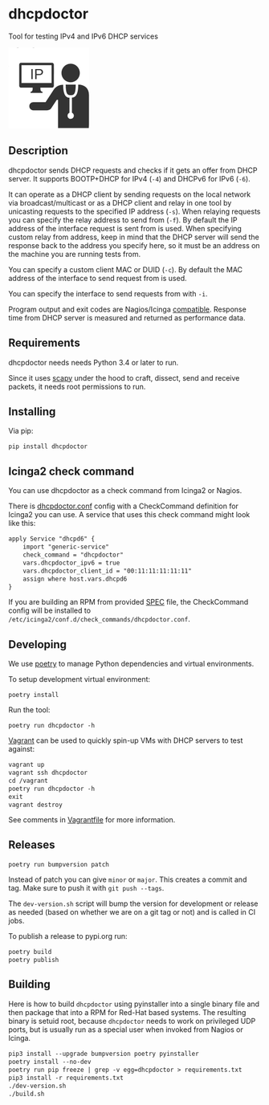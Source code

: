 # dhcpdoctor

Tool for testing IPv4 and IPv6 DHCP services

![Logo](logo.png)

## Description

dhcpdoctor sends DHCP requests and checks if it gets an offer from DHCP server.
It supports BOOTP+DHCP for IPv4 (`-4`) and DHCPv6 for IPv6 (`-6`).

It can operate as a DHCP client by sending requests on the local network via
broadcast/multicast or as a DHCP client and relay in one tool by unicasting
requests to the specified IP address (`-s`). When relaying requests you can
specify the relay address to send from (`-f`). By default the IP address of
the interface request is sent from is used. When specifying custom relay from
address, keep in mind that the DHCP server will send the response back to the
address you specify here, so it must be an address on the machine you are
running tests from.

You can specify a custom client MAC or DUID (`-c`). By default the MAC address
of the interface to send request from is used.

You can specify the interface to send requests from with `-i`.

Program output and exit codes are Nagios/Icinga [compatible](https://nagios-plugins.org/doc/guidelines.html). Response time from DHCP server is measured and returned as performance data.

## Requirements

dhcpdoctor needs needs Python 3.4 or later to run.

Since it uses [scapy](https://scapy.net/) under the hood to craft, dissect, send and receive packets, it needs root permissions to run.

## Installing

Via pip:

```
pip install dhcpdoctor
```

## Icinga2 check command

You can use dhcpdoctor as a check command from Icinga2 or Nagios.

There is [dhcpdoctor.conf](dhcpdoctor.conf) config with a CheckCommand definition
for Icinga2 you can use. A service that uses this check command might look like
this:

```
apply Service "dhcpd6" {
    import "generic-service"
    check_command = "dhcpdoctor"
    vars.dhcpdoctor_ipv6 = true
    vars.dhcpdoctor_client_id = "00:11:11:11:11:11"
    assign where host.vars.dhcpd6
}
```

If you are building an RPM from provided [SPEC](dhcpdoctor.spec) file, the
CheckCommand config will be installed to
`/etc/icinga2/conf.d/check_commands/dhcpdoctor.conf`.

## Developing

We use [poetry](https://poetry.eustace.io/) to manage Python dependencies and virtual environments.

To setup development virtual environment:

```
poetry install
```

Run the tool:

```
poetry run dhcpdoctor -h
```

[Vagrant](https://www.vagrantup.com/) can be used to quickly spin-up VMs with 
DHCP servers to test against:

```
vagrant up
vagrant ssh dhcpdoctor
cd /vagrant
poetry run dhcpdoctor -h
exit
vagrant destroy
```

See comments in [Vagrantfile](Vagrantfile) for more information.

## Releases

```
poetry run bumpversion patch
```

Instead of patch you can give `minor` or `major`.
This creates a commit and tag. Make sure to push it with `git push --tags`.

The `dev-version.sh` script will bump the version for development or release as
needed (based on whether we are on a git tag or not) and is called in CI jobs.

To publish a release to pypi.org run:

```
poetry build
poetry publish
```

## Building

Here is how to build `dhcpdoctor` using pyinstaller into a single binary file
and then package that into a RPM for Red-Hat based systems. The resulting
binary is setuid root, because `dhcpdoctor` needs to work on privileged UDP
ports, but is usually run as a special user when invoked from Nagios or Icinga.

```
pip3 install --upgrade bumpversion poetry pyinstaller
poetry install --no-dev
poetry run pip freeze | grep -v egg=dhcpdoctor > requirements.txt
pip3 install -r requirements.txt
./dev-version.sh
./build.sh
```
